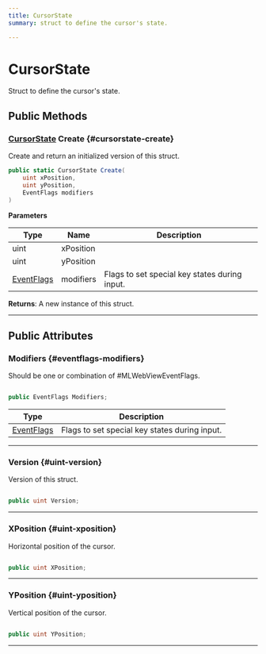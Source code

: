 ```yaml
---
title: CursorState
summary: struct to define the cursor's state. 

---
```


# CursorState




Struct to define the cursor's state.   





## Public Methods

### [CursorState](/unity-api/api/UnityEngine.XR.MagicLeap/MLWebView/NativeBindings/UnityEngine.XR.MagicLeap.MLWebView.NativeBindings.CursorState.md) Create {#cursorstate-create}

Create and return an initialized version of this struct. 

```csharp
public static CursorState Create(
    uint xPosition,
    uint yPosition,
    EventFlags modifiers
)
```


**Parameters**

| Type | Name  | Description  | 
|--|--|--|
| uint |xPosition||
| uint |yPosition||
| [EventFlags](/unity-api/api/UnityEngine.XR.MagicLeap/MLWebView/UnityEngine.XR.MagicLeap.MLWebView.md#enums-eventflags) |modifiers|Flags to set special key states during input. |






**Returns**: A new instance of this struct.



-----------

## Public Attributes

### Modifiers {#eventflags-modifiers}

Should be one or combination of #MLWebViewEventFlags. 

```csharp

public EventFlags Modifiers;

```

| Type | Description  | 
|--|--|
| [EventFlags](/unity-api/api/UnityEngine.XR.MagicLeap/MLWebView/UnityEngine.XR.MagicLeap.MLWebView.md#enums-eventflags) | Flags to set special key states during input.  |





-----------

### Version {#uint-version}

Version of this struct. 

```csharp

public uint Version;

```






-----------

### XPosition {#uint-xposition}

Horizontal position of the cursor. 

```csharp

public uint XPosition;

```






-----------

### YPosition {#uint-yposition}

Vertical position of the cursor. 

```csharp

public uint YPosition;

```






-----------


